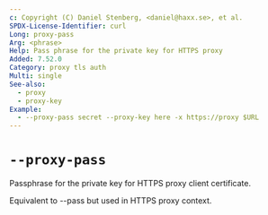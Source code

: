 ```yaml
---
c: Copyright (C) Daniel Stenberg, <daniel@haxx.se>, et al.
SPDX-License-Identifier: curl
Long: proxy-pass
Arg: <phrase>
Help: Pass phrase for the private key for HTTPS proxy
Added: 7.52.0
Category: proxy tls auth
Multi: single
See-also:
  - proxy
  - proxy-key
Example:
  - --proxy-pass secret --proxy-key here -x https://proxy $URL
---
```


# `--proxy-pass`

Passphrase for the private key for HTTPS proxy client certificate.

Equivalent to --pass but used in HTTPS proxy context.
